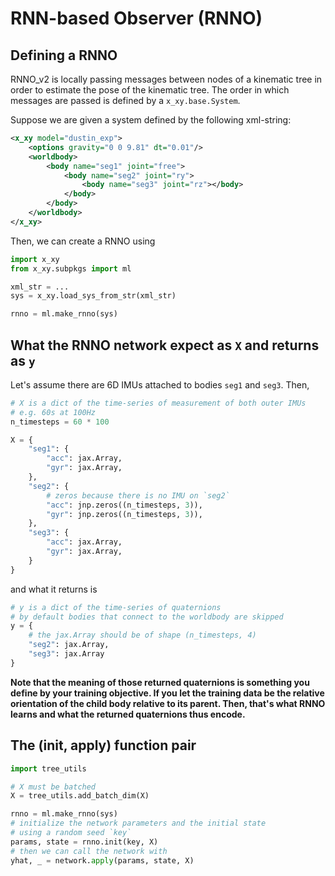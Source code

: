 # RNN-based Observer (RNNO)

## Defining a RNNO
RNNO_v2 is locally passing messages between nodes of a kinematic tree in order to estimate the pose of the kinematic tree. The order in which messages are passed is defined by a `x_xy.base.System`.

Suppose we are given a system defined by the following xml-string:

```xml
<x_xy model="dustin_exp">
    <options gravity="0 0 9.81" dt="0.01"/>
    <worldbody>
        <body name="seg1" joint="free">
            <body name="seg2" joint="ry">
                <body name="seg3" joint="rz"></body>
            </body>
        </body>
    </worldbody>
</x_xy>
```

Then, we can create a RNNO using

```python
import x_xy
from x_xy.subpkgs import ml

xml_str = ...
sys = x_xy.load_sys_from_str(xml_str)

rnno = ml.make_rnno(sys)
```

## What the RNNO network expect as `X` and returns as `y`
Let's assume there are 6D IMUs attached to bodies `seg1` and `seg3`. Then,

```python
# X is a dict of the time-series of measurement of both outer IMUs
# e.g. 60s at 100Hz
n_timesteps = 60 * 100

X = {
    "seg1": {
        "acc": jax.Array,
        "gyr": jax.Array,
    },
    "seg2": {
        # zeros because there is no IMU on `seg2`
        "acc": jnp.zeros((n_timesteps, 3)),
        "gyr": jnp.zeros((n_timesteps, 3)),
    },
    "seg3": {
        "acc": jax.Array,
        "gyr": jax.Array,
    }
}
```
and what it returns is
```python
# y is a dict of the time-series of quaternions
# by default bodies that connect to the worldbody are skipped
y = {
    # the jax.Array should be of shape (n_timesteps, 4)
    "seg2": jax.Array,
    "seg3": jax.Array
}
```
**Note that the meaning of those returned quaternions is something you define by your training objective. If you let the training data be the relative orientation of the child body relative to its parent. Then, that's what RNNO learns and what the returned quaternions thus encode.**
## The (init, apply) function pair

```python
import tree_utils

# X must be batched
X = tree_utils.add_batch_dim(X)

rnno = ml.make_rnno(sys)
# initialize the network parameters and the initial state 
# using a random seed `key`
params, state = rnno.init(key, X)
# then we can call the network with 
yhat, _ = network.apply(params, state, X)
```
